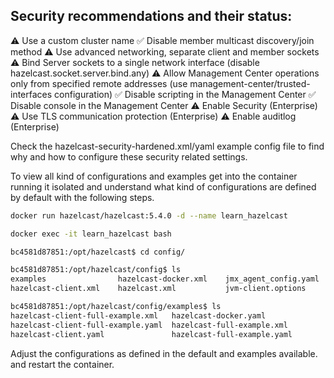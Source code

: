 ## Security recommendations and their status:

  ⚠️ Use a custom cluster name
  ✅ Disable member multicast discovery/join method
  ⚠️ Use advanced networking, separate client and member sockets
  ⚠️ Bind Server sockets to a single network interface (disable hazelcast.socket.server.bind.any)
  ⚠️ Allow Management Center operations only from specified remote addresses (use management-center/trusted-interfaces configuration)
  ✅ Disable scripting in the Management Center
  ✅ Disable console in the Management Center
  ⚠️ Enable Security (Enterprise)
  ⚠️ Use TLS communication protection (Enterprise)
  ⚠️ Enable auditlog (Enterprise)

Check the hazelcast-security-hardened.xml/yaml example config file to find why and how to configure these security related settings.

To view all kind of configurations and examples get into the container running it isolated and understand what kind of configurations are defined by default with the following steps. 

```bash
docker run hazelcast/hazelcast:5.4.0 -d --name learn_hazelcast

docker exec -it learn_hazelcast bash

bc4581d87851:/opt/hazelcast$ cd config/

bc4581d87851:/opt/hazelcast/config$ ls
examples                hazelcast-docker.xml    jmx_agent_config.yaml   jvm.options             log4j2.properties
hazelcast-client.xml    hazelcast.xml           jvm-client.options      log4j2-json.properties

bc4581d87851:/opt/hazelcast/config/examples$ ls
hazelcast-client-full-example.xml   hazelcast-docker.yaml               hazelcast-security-hardened.xml
hazelcast-client-full-example.yaml  hazelcast-full-example.xml          hazelcast-security-hardened.yaml
hazelcast-client.yaml               hazelcast-full-example.yaml         hazelcast.yaml
```

Adjust the configurations as defined in the default and examples available. and restart the container. 

